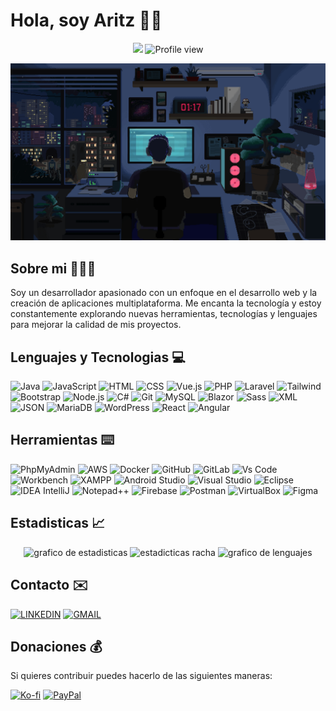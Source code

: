 # Hola, soy Aritz 👋🏻
<div align="center">

<!-- repo_count_starts -->
![](https://img.shields.io/badge/6-%20?&style=for-the-badge&logo=github&logoColor=FFFFFF&label=REPOSITORIOS&color=37ae6c)<!-- repo_count_ends -->
![Profile view](https://komarev.com/ghpvc/?username=Aritz-Garcia&color=37ae6c&style=for-the-badge&label=VISITAS%20DEL%20PERFIL)

</div>

<div align="center">

<img src="img/programador.gif" width="600px" >

</div>

## Sobre mi 👨🏻‍💻
<!-- Texto sobre mi -->
Soy un desarrollador apasionado con un enfoque en el desarrollo web y la creación de aplicaciones multiplataforma. Me encanta la tecnología y estoy constantemente explorando nuevas herramientas, tecnologías y lenguajes para mejorar la calidad de mis proyectos.

## Lenguajes y Tecnologias 💻
![Java](https://img.shields.io/badge/java-%23ED8B00.svg?style=for-the-badge&logo=openjdk&logoColor=white)
![JavaScript](https://img.shields.io/badge/JAVASCRIPT-%20?style=for-the-badge&logo=javascript&logoColor=FFFFFF&color=%23F7DF1E)
![HTML](https://img.shields.io/badge/HTML-%20?style=for-the-badge&logo=HTML5&logoColor=FFFFFF&color=%23E34F26)
![CSS](https://img.shields.io/badge/CSS-%20?style=for-the-badge&logo=css3&logoColor=FFFFFF&color=%231572B6)
![Vue.js](https://img.shields.io/badge/VUE.JS-%20?style=for-the-badge&logo=vuedotjs&logoColor=FFFFFF&color=%234FC08D)
![PHP](https://img.shields.io/badge/PHP-%20?style=for-the-badge&logo=php&logoColor=FFFFFF&color=%23777BB4)
![Laravel](https://img.shields.io/badge/LARAVEL-%20?style=for-the-badge&logo=laravel&logoColor=FFFFFF&color=%23FF2D20)
![Tailwind](https://img.shields.io/badge/TAILWIND%20CSS-%20?style=for-the-badge&logo=tailwindcss&logoColor=FFFFFF&color=%2306B6D4)
![Bootstrap](https://img.shields.io/badge/BOOTSTRAP-%20?style=for-the-badge&logo=bootstrap&logoColor=FFFFFF&color=%237952B3)
![Node.js](https://img.shields.io/badge/NODE.JS-%20?style=for-the-badge&logo=nodedotjs&logoColor=FFFFFF&color=%235FA04E)
![C#](https://img.shields.io/badge/C%23-%20?style=for-the-badge&logo=csharp&logoColor=FFFFFF&color=%23512BD4)
![Git](https://img.shields.io/badge/GIT-%20?style=for-the-badge&logo=git&logoColor=ffffff&color=%23F05032)
![MySQL](https://img.shields.io/badge/MYSQL-%20?style=for-the-badge&logo=mysql&logoColor=FFFFFF&color=%234479A1)
![Blazor](https://img.shields.io/badge/BLAZOR-%20?style=for-the-badge&logo=blazor&logoColor=FFFFFF&color=%23512BD4)
![Sass](https://img.shields.io/badge/SASS-%20?style=for-the-badge&logo=sass&logoColor=FFFFFF&color=%23CC6699)
![XML](https://camo.githubusercontent.com/03e5da414765818488a3a133896eb6018d20a935b0da664f3e67e71865ddea89/68747470733a2f2f637573746f6d2d69636f6e2d6261646765732e64656d6f6c61622e636f6d2f62616467652f786d6c2d4643333233323f7374796c653d666f722d7468652d6261646765266c6f676f3d786d6c266c6f676f436f6c6f723d7768697465)
![JSON](https://img.shields.io/badge/JSON-%20?style=for-the-badge&logo=json&logoColor=FFFFFF&color=%23000000)
![MariaDB](https://img.shields.io/badge/MARIADB-%20?style=for-the-badge&logo=mariadb&logoColor=FFFFFF&color=%23003545)
![WordPress](https://img.shields.io/badge/WORDPRESS-%20?style=for-the-badge&logo=wordpress&logoColor=FFFFFF&color=%2321759B)
![React](https://img.shields.io/badge/REACT-%20?style=for-the-badge&logo=react&logoColor=FFFFFF&color=%2361DAFB)
![Angular](https://img.shields.io/badge/ANGULAR-%20?style=for-the-badge&logo=angular&logoColor=FFFFFF&color=%23C3002F)

## Herramientas ⌨️
![PhpMyAdmin](https://img.shields.io/badge/PHPMYADMIN-%20?style=for-the-badge&logo=phpmyadmin&logoColor=ffffff&color=%236C78AF)
![AWS](https://img.shields.io/badge/AWS-%20?style=for-the-badge&logo=amazonaws&logoColor=ffffff&color=%23232F3E)
![Docker](https://img.shields.io/badge/DOCKER-%20?style=for-the-badge&logo=docker&logoColor=ffffff&color=%232496ED)
![GitHub](https://img.shields.io/badge/GITHUB-%20?style=for-the-badge&logo=github&logoColor=ffffff&color=%23181717)
![GitLab](https://img.shields.io/badge/GITLAB-%20?style=for-the-badge&logo=gitlab&logoColor=ffffff&color=%23FC6D26)
![Vs Code](https://img.shields.io/badge/VISUAL%20STUDIO%20CODE-%20?style=for-the-badge&logo=visualstudiocode&logoColor=ffffff&color=%23007ACC)
![Workbench](https://img.shields.io/badge/WORKBENCH-%20?style=for-the-badge&logoColor=ffffff&color=%2326557c)
![XAMPP](https://img.shields.io/badge/XAMPP-%20?style=for-the-badge&logo=xampp&logoColor=ffffff&color=%23FB7A24)
![Android Studio](https://img.shields.io/badge/ANDROID%20STUDIO-%20?style=for-the-badge&logo=androidstudio&logoColor=ffffff&color=%233DDC84)
![Visual Studio](https://img.shields.io/badge/VISUAL%20STUDIO-%20?style=for-the-badge&logo=visualstudio&logoColor=ffffff&color=%235C2D91)
![Eclipse](https://img.shields.io/badge/ECLIPSE-%20?style=for-the-badge&logo=eclipseide&logoColor=ffffff&color=%232C2255)
![IDEA IntelliJ](https://img.shields.io/badge/INTELLIJ%20IDEA-%20?style=for-the-badge&logo=intellijidea&logoColor=ffffff&color=%23000000)
![Notepad++](https://img.shields.io/badge/NOTEPAD%2B%2B-%20?style=for-the-badge&logo=notepadplusplus&logoColor=ffffff&color=%2390E59A)
![Firebase](https://img.shields.io/badge/FIREBASE-%20?style=for-the-badge&logo=firebase&logoColor=ffffff&color=%23FFCA28)
![Postman](https://img.shields.io/badge/POSTMAN-%20?style=for-the-badge&logo=postman&logoColor=ffffff&color=%23FF6C37)
![VirtualBox](https://img.shields.io/badge/VIRTUALBOX-%20?style=for-the-badge&logo=virtualbox&logoColor=ffffff&color=%23183A61)
![Figma](https://img.shields.io/badge/FIGMA-%20?style=for-the-badge&logo=figma&logoColor=ffffff&color=%23F24E1E)

## Estadisticas 📈
<div align="center">
  <img src="https://github-readme-stats.vercel.app/api?username=Aritz-Garcia&show_icons=true&include_all_commits=true&count_private=true&theme=vue-dark&locale=es" height="150" alt="grafico de estadisticas"  />

  <img src="https://streak-stats.demolab.com?user=Aritz-Garcia&theme=vue-dark&locale=es" height="150" alt="estadicticas racha"  />

  <img src="https://github-readme-stats.vercel.app/api/top-langs?username=Aritz-Garcia&locale=es&card_width=320&langs_count=5&theme=vue-dark&hide_border=false&order=2" height="250" alt="grafico de lenguajes"  />

</div>

## Contacto ✉️
[![LINKEDIN](https://img.shields.io/badge/LINKEDIN-%20?style=for-the-badge&logo=linkedin&logoColor=FFFFFF&color=%230A66C2)](https://www.linkedin.com/in/aritz-garcia-barañano)
[![GMAIL](https://img.shields.io/badge/GMAIL-%20?style=for-the-badge&logo=gmail&logoColor=FFFFFF&color=%23EA4335)](mailto:aritz2030@gmail.com)

## Donaciones 💰
Si quieres contribuir puedes hacerlo de las siguientes maneras:

[![Ko-fi](https://img.shields.io/badge/BUY%20ME%20A%20COFFEE-%23FF5E5B?style=for-the-badge&logo=kofi&logoColor=%23FFFFFF)](https://ko-fi.com/aritzgarcia)
[![PayPal](https://img.shields.io/badge/PAYPAL-%23003087?style=for-the-badge&logo=PayPal&logoColor=%23FFFFFF)](https://www.paypal.com/paypalme/aritzgarcia30)
